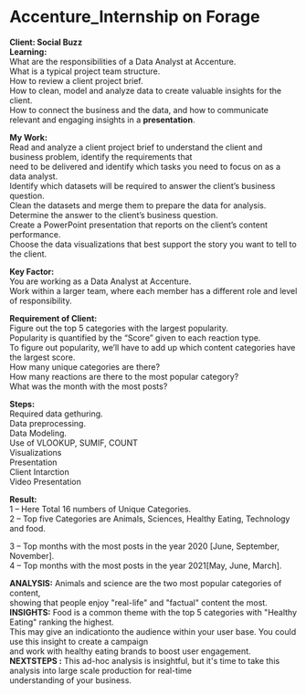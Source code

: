 # Accenture_Internship on Forage
**Client: Social Buzz**<br>
**Learning:** <br>
What are the responsibilities of a Data Analyst at Accenture.<br>
What is a typical project team structure.<br>
How to review a client project brief.<br>
How to clean, model and analyze data to create valuable insights for the client.<br>
How to connect the business and the data, and how to communicate relevant and engaging insights in a **presentation**.<br>

**My Work:** <br>
Read and analyze a client project brief to understand the client and business problem, identify the requirements that<br> need to be delivered and identify which tasks you need to focus on as a data analyst.<br>
Identify which datasets will be required to answer the client’s business question.<br>
Clean the datasets and merge them to prepare the data for analysis.<br>
Determine the answer to the client’s business question.<br>
Create a PowerPoint presentation that reports on the client’s content performance.<br>
Choose the data visualizations that best support the story you want to tell to the client.<br>

**Key Factor:** <br>
You are working as a Data Analyst at Accenture.<br>
Work within a larger team, where each member has a different role and level of responsibility.<br>

**Requirement of Client:** <br>
Figure out the top 5 categories with the largest popularity.<br>
Popularity is quantified by the “Score” given to each reaction type.<br>
To figure out popularity, we’ll have to add up which content categories have the largest score.<br>
How many unique categories are there?<br>
How many reactions are there to the most popular category?<br>
What was the month with the most posts?<br>

**Steps:** <br>
Required data gethuring.<br>
Data preprocessing.<br>
Data Modeling.<br>
Use of VLOOKUP, SUMIF, COUNT<br>
Visualizations<br>
Presentation<br>
Client Intarction<br>
Video Presentation<br>

**Result:** <br>
1 – Here Total 16 numbers of Unique Categories.<br>
2 – Top five Categories are Animals, Sciences, Healthy Eating, Technology and food.<br>

3 – Top months with the most posts in the year  2020 [June, September, November].<br>
4 – Top months with the most posts in the year 2021[May, June, March].<br>

**ANALYSIS:** Animals and science are the two most popular categories of content,<br>
showing that people enjoy "real-life" and "factual" content the most.<br>
**INSIGHTS:** Food is a common theme with the top 5 categories with "Healthy Eating" ranking the highest.<br>
This may give an indicationto the audience within your user base. You could use this insight to create a campaign<br>
and work with healthy eating brands to boost user engagement.<br>
**NEXTSTEPS :** This ad-hoc analysis is insightful, but it's time to take this analysis into large scale production for real-time<br> understanding of your business.














